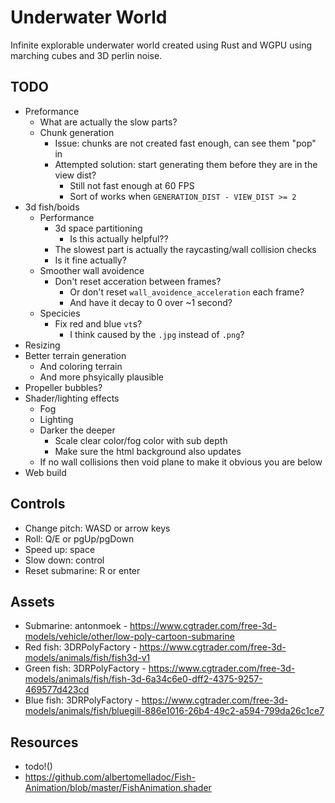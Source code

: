 # Underwater World

Infinite explorable underwater world created using Rust and WGPU using marching cubes and 3D perlin noise.

## TODO

- Preformance
    - What are actually the slow parts?
    - Chunk generation
        - Issue: chunks are not created fast enough, can see them "pop" in
        - Attempted solution: start generating them before they are in the view dist?
            - Still not fast enough at 60 FPS
            - Sort of works when `GENERATION_DIST - VIEW_DIST >= 2`
- 3d fish/boids
    - Performance
        - 3d space partitioning
            - Is this actually helpful??
        - The slowest part is actually the raycasting/wall collision checks
        - Is it fine actually?
    - Smoother wall avoidence
        - Don't reset acceration between frames?
            - Or don't reset `wall_avoidence_acceleration` each frame?
            - And have it decay to 0 over ~1 second?
    - Specicies
        - Fix red and blue `vt`s?
            - I think caused by the `.jpg` instead of `.png`?
- Resizing
- Better terrain generation
    - And coloring terrain
    - And more phsyically plausible
- Propeller bubbles?
- Shader/lighting effects
    - Fog
    - Lighting
    - Darker the deeper
        - Scale clear color/fog color with sub depth
        - Make sure the html background also updates
    - If no wall collisions then void plane to make it obvious you are below
- Web build

## Controls

- Change pitch: WASD or arrow keys
- Roll: Q/E or pgUp/pgDown
- Speed up: space
- Slow down: control
- Reset submarine: R or enter

## Assets

- Submarine: antonmoek - https://www.cgtrader.com/free-3d-models/vehicle/other/low-poly-cartoon-submarine
- Red fish: 3DRPolyFactory - https://www.cgtrader.com/free-3d-models/animals/fish/fish3d-v1
- Green fish: 3DRPolyFactory - https://www.cgtrader.com/free-3d-models/animals/fish/fish-3d-6a34c6e0-dff2-4375-9257-469577d423cd
- Blue fish: 3DRPolyFactory - https://www.cgtrader.com/free-3d-models/animals/fish/bluegill-886e1016-26b4-49c2-a594-799da26c1ce7

## Resources

- todo!()
- https://github.com/albertomelladoc/Fish-Animation/blob/master/FishAnimation.shader
